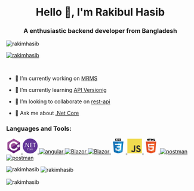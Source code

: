 <h1 align="center">Hello 👋, I'm Rakibul Hasib</h1>
<h3 align="center">A enthusiastic backend developer from Bangladesh</h3>

<p align="left"> <img src="https://komarev.com/ghpvc/?username=RakibulHasib&label=Profile%20views&color=0e75b6&style=flat" alt="rakimhasib" /> </p>

<p align="left"> <a href="https://github.com/ryo-ma/github-profile-trophy"><img src="https://github-profile-trophy.vercel.app/?username=RakibulHasib" alt="rakimhasib" /></a> </p>

<p align="left"> <a href="https://twitter.com/" target="blank"><img src="https://img.shields.io/twitter/follow/?logo=twitter&style=for-the-badge" alt="" /></a> </p>

- 🔭 I’m currently working on [MRMS](https://github.com/RakibulHasib/MRMS)

- 🌱 I’m currently learning  [API Versionig](https://github.com/kane-armstrong/dotnet-core-api-versioning-and-open-api)

- 👯 I’m looking to collaborate on [rest-api](https://github.com/topics/rest-api)

- 💬 Ask me about [.Net Core](https://dotnet.microsoft.com/en-us/)


<h3 align="left">Languages and Tools:</h3>
<p align="left"> <a href="https://www.w3schools.com/cs/" target="_blank" rel="noreferrer"> <img src="https://raw.githubusercontent.com/devicons/devicon/master/icons/csharp/csharp-original.svg" alt="csharp" width="40" height="40"/> </a><a href="https://www.w3schools.com/cs/" target="_blank" rel="noreferrer"> <img src="https://raw.githubusercontent.com/devicons/devicon/1119b9f84c0290e0f0b38982099a2bd027a48bf1/icons/dotnetcore/dotnetcore-original.svg" alt="csharp" width="40" height="40"/> </a>
<a href="https://angular.io" target="_blank" rel="noreferrer"> <img src="https://angular.io/assets/images/logos/angular/angular.svg" alt="angular" width="40" height="40"/> </a>
 <a href="https://blazor.net" target="_blank" rel="noreferrer">
  <img src="https://external-preview.redd.it/ei0DsOk2AURy9qz9HX82moF0BAtKgFC2ZA4wEr2dxi8.jpg?auto=webp&s=44b9388ad3ff4033f718e3bd9a33b34143879ab9" alt="Blazor" width="40" height="40"/>
</a> 
<a href="https://blazor.net" target="_blank" rel="noreferrer">
  <img src="https://devblogs.microsoft.com/dotnet/wp-content/uploads/sites/16/2019/04/BrandBlazor_nohalo_1000x.png" alt="Blazor" width="40" height="40"/>
</a><a href="https://www.w3schools.com/css/" target="_blank" rel="noreferrer"> <img src="https://raw.githubusercontent.com/devicons/devicon/master/icons/css3/css3-original-wordmark.svg" alt="css3" width="40" height="40"/> </a>
<a href="https://www.w3schools.com/css/" target="_blank" rel="noreferrer"> <img src="https://raw.githubusercontent.com/devicons/devicon/1119b9f84c0290e0f0b38982099a2bd027a48bf1/icons/javascript/javascript-original.svg" alt="css3" width="40" height="40"/> </a>  <a href="https://www.w3.org/html/" target="_blank" rel="noreferrer"> <img src="https://raw.githubusercontent.com/devicons/devicon/master/icons/html5/html5-original-wordmark.svg" alt="html5" width="40" height="40"/>  </a> <a href="https://postman.com" target="_blank" rel="noreferrer"> <img src="https://www.edureka.co/blog/wp-content/uploads/2019/10/logo.png" alt="postman" width="40" height="40"/> </a></a> <a href="https://postman.com" target="_blank" rel="noreferrer"> <img src="https://www.vectorlogo.zone/logos/getpostman/getpostman-icon.svg" alt="postman" width="40" height="40"/> </a>  </p>

<p><img align="left" src="https://github-readme-stats.vercel.app/api/top-langs?username=RakibulHasib&show_icons=true&locale=en&layout=compact" alt="rakimhasib" /></p>

<p>&nbsp;<img align="center" src="https://github-readme-stats.vercel.app/api?username=RakibulHasib&show_icons=true&locale=en" alt="rakimhasib" /></p>

<p><img align="center" src="https://github-readme-streak-stats.herokuapp.com/?user=RakibulHasib&" alt="rakimhasib" /></p>
